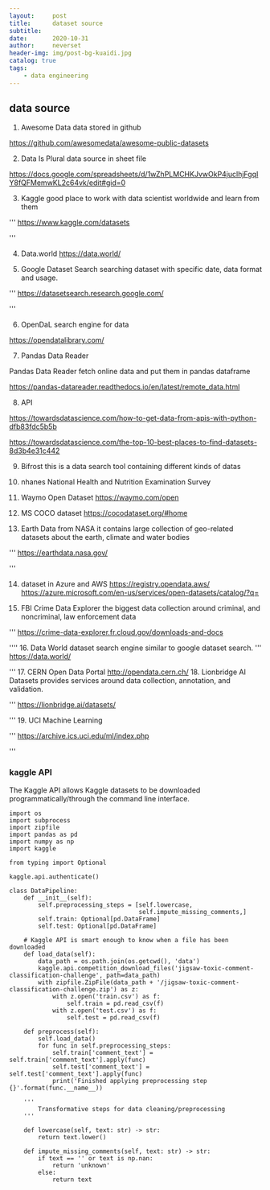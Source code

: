 ```yaml
---
layout:     post
title:      dataset source
subtitle:   
date:       2020-10-31
author:     neverset
header-img: img/post-bg-kuaidi.jpg
catalog: true
tags:
    - data engineering
---
```



## data source

1. Awesome Data
data stored in github

https://github.com/awesomedata/awesome-public-datasets

2. Data Is Plural
data source in sheet file

https://docs.google.com/spreadsheets/d/1wZhPLMCHKJvwOkP4juclhjFgqIY8fQFMemwKL2c64vk/edit#gid=0

3. Kaggle
good place to work with data scientist worldwide and learn from them

'''
https://www.kaggle.com/datasets

'''

4. Data.world
https://data.world/

5. Google Dataset Search
searching dataset with specific date, data format and usage.

'''
https://datasetsearch.research.google.com/

'''

6. OpenDaL
search engine for data

https://opendatalibrary.com/

7. Pandas Data Reader

Pandas Data Reader fetch online data and put them in pandas dataframe

https://pandas-datareader.readthedocs.io/en/latest/remote_data.html

8. API

https://towardsdatascience.com/how-to-get-data-from-apis-with-python-dfb83fdc5b5b

https://towardsdatascience.com/the-top-10-best-places-to-find-datasets-8d3b4e31c442

9. Bifrost
this is a data search tool containing different kinds of datas

10. nhanes
National Health and Nutrition Examination Survey

11. Waymo Open Dataset
https://waymo.com/open

12. MS COCO dataset
https://cocodataset.org/#home

13. Earth Data from NASA
it contains large collection of geo-related datasets about the earth, climate and water bodies

'''
https://earthdata.nasa.gov/

'''

14. dataset in Azure and AWS
https://registry.opendata.aws/
https://azure.microsoft.com/en-us/services/open-datasets/catalog/?q=

15. FBI Crime Data Explorer
the biggest data collection around criminal, and noncriminal, law enforcement data

'''
https://crime-data-explorer.fr.cloud.gov/downloads-and-docs

''''
16. Data World
dataset search engine similar to google dataset search.
'''
https://data.world/

'''
17. CERN Open Data Portal
http://opendata.cern.ch/
18. Lionbridge AI Datasets
provides services around data collection, annotation, and validation.

'''
https://lionbridge.ai/datasets/

'''
19. UCI Machine Learning

'''
https://archive.ics.uci.edu/ml/index.php

'''


###  kaggle API
The Kaggle API allows Kaggle datasets to be downloaded programmatically/through the command line interface.

    import os
    import subprocess
    import zipfile
    import pandas as pd
    import numpy as np
    import kaggle 

    from typing import Optional

    kaggle.api.authenticate()

    class DataPipeline:
        def __init__(self):
            self.preprocessing_steps = [self.lowercase,
                                        self.impute_missing_comments,]
            self.train: Optional[pd.DataFrame]
            self.test: Optional[pd.DataFrame]

        # Kaggle API is smart enough to know when a file has been downloaded
        def load_data(self):
            data_path = os.path.join(os.getcwd(), 'data')
            kaggle.api.competition_download_files('jigsaw-toxic-comment-classification-challenge', path=data_path)
            with zipfile.ZipFile(data_path + '/jigsaw-toxic-comment-classification-challenge.zip') as z:
                with z.open('train.csv') as f:
                    self.train = pd.read_csv(f)
                with z.open('test.csv') as f:
                    self.test = pd.read_csv(f)

        def preprocess(self):
            self.load_data()
            for func in self.preprocessing_steps:
                self.train['comment_text'] = self.train['comment_text'].apply(func)
                self.test['comment_text'] = self.test['comment_text'].apply(func)
                print('Finished applying preprocessing step {}'.format(func.__name__))

        '''
            Transformative steps for data cleaning/preprocessing
        '''

        def lowercase(self, text: str) -> str:
            return text.lower()

        def impute_missing_comments(self, text: str) -> str:
            if text == '' or text is np.nan:
                return 'unknown'
            else:
                return text
